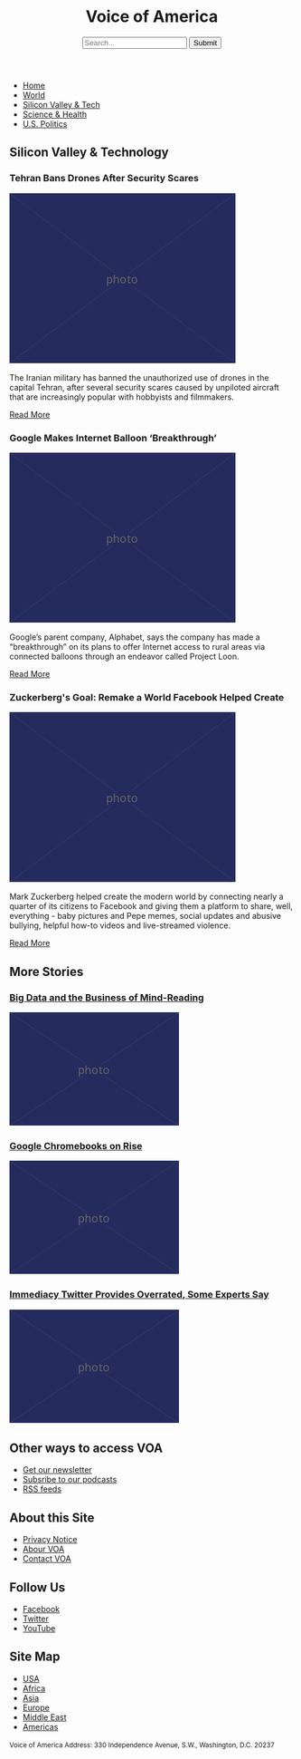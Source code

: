 <!DOCTYPE html>
<html lang="en">
  <head>
    <meta charset="UTF-8" />
    <title>Voice of America</title>
  </head>

<body>
  <header>
    
   <h1>Voice of America</h1>
   <form>
      <input type="search" placeholder="Search..."/>
      <input type="submit" value="Submit"/>
   </form>
  </header>
    <nav>
    <ul>
      <li><a href="article.html">Home</a></li>
      <li><a href="article.html">World</a></li>
      <li><a href="article.html">Silicon Valley &amp; Tech</a>
      <li><a href="article.html">Science &amp; Health</a></li>
      <li><a href="article.html">U.S. Politics</a></li>
    </ul>
    </nav>
   </header>
  <main>
  <article>
    <h2>Silicon Valley &amp; Technology</h2>
    
   <h3>Tehran Bans Drones After Security Scares</h3>
    <img src="400.png" alt="Drones in Tehran"/>

   <p>The Iranian military has banned the unauthorized use of drones in the capital Tehran, after several security scares caused by unpiloted aircraft that are increasingly popular with hobbyists and filmmakers.</p>

   <p><a href="article.html">Read More</a></p>
<article>
    <h3>Google Makes Internet Balloon ‘Breakthrough’</h3>
    <img src="400.png" alt="Google balloon!" />
</article>
    <p>Google’s parent company, Alphabet, says the company has made a “breakthrough” on its plans to offer Internet access to rural areas via connected balloons through an endeavor called Project Loon.</p>

   <p><a href="article.html">Read More</a></p>
<article>
    <h3>Zuckerberg's Goal: Remake а World Facebook Helped Create</h3>
    <img src="400.png" alt="Zuckerberg goal" />
</article>
    <p>Mark Zuckerberg helped create the modern world by connecting nearly a quarter of its citizens to Facebook and giving them a platform to share, well, everything - baby pictures and Pepe memes, social updates and abusive bullying, helpful how-to videos and live-streamed violence.</p>

   <p><a href="article.html">Read More</a></p>

   <section>
      <h2>More Stories</h2>
  <article>
  <aside>
   <h3><a href="article.html">Big Data and the Business of Mind-Reading</a></h3>
    <img src="300.png" alt="Lots and lots of numbers" />
      
   <h3><a href="article.html">Google Chromebooks on Rise</a></h3>
    <img src="300.png" alt="Google Chromebook" />
      
   <h3><a href="article.html">Immediacy Twitter Provides Overrated, Some Experts Say</a></h3>
    <img src="300.png" alt="Trump tweets" />
    
   </aside>
   </section>
  </main>
  <footer>
    <h2>Other ways to access VOA</h2>

   <ul>
      <li><a href="article.html">Get our newsletter</a></li>
      <li><a href="article.html">Subsribe to our podcasts</a></li>
      <li><a href="article.html">RSS feeds</a></li>
    </ul>

   <h2>About this Site</h2>

   <ul>
      <li><a href="article.html">Privacy Notice</a></li>
      <li><a href="article.html">Abour VOA</a></li>
      <li><a href="article.html">Contact VOA</a></li>
    </ul>

   <h2>Follow Us</h2>

   <ul>
      <li><a href="article.html">Facebook</a></li>
      <li><a href="article.html">Twitter</a></li>
      <li><a href="article.html">YouTube</a></li>
    </ul>

   <h2>Site Map</h2>

   <ul>
      <li><a href="article.html">USA</a></li>
      <li><a href="article.html">Africa</a></li>
      <li><a href="article.html">Asia</a></li>
      <li><a href="article.html">Europe</a></li>
      <li><a href="article.html">Middle East</a></li>
      <li><a href="article.html">Americas</a></li>
    </ul>

   <p><small>Voice of America Address: 330 Independence Avenue, S.W., Washington, D.C. 20237</small></p>
  </footer>
</body>
</html>
